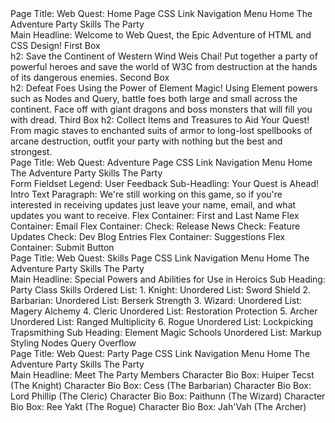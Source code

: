 <!DOCTYPE	html	>
<html	>
	<head	>
        Page Title:	Web Quest: Home Page
        CSS Link
	</head>
	<body>
		Navigation Menu
            Home
            The Adventure
			Party Skills
            The Party
		<main>
            Main Headline: Welcome to Web Quest, the Epic Adventure of HTML and CSS Design!
			First Box <div with border>
            h2:	Save the Continent of Western Wind Weis Chai!
                Put together a party of powerful heroes and save the world of W3C from destruction at the hands of its dangerous enemies.
				<img: Goblins picture>
                <img: Versus Ogres picture>
            Second Box <div with border>
			h2:	Defeat Foes Using the Power of Element Magic!
                Using Element powers such as Nodes and Query, battle foes both large and small across the continent. Face off with giant dragons and boss monsters that will fill you with dread.
				<img: Behemoth picture>
				<img: Giant Dragon picture>
				<img: Leviathan picture>
			Third Box
			h2:	Collect Items and Treasures to Aid Your Quest!
				From magic staves to enchanted suits of armor to long-lost spellbooks of arcane destruction, outfit your party with nothing but the best and strongest.
				<img: Magic Armor picture>
				<img: Magic Book picture>
				<img: Magic Shield picture>
				<img: Magic Staff picture>
		</main>
	</body>
</html>

<!DOCTYPE	html	>
<html	>
	<head	>
        Page Title:	Web Quest: Adventure Page
        CSS Link
	</head>
	<body>
		Navigation Menu
            Home
            The Adventure
			Party Skills
            The Party
		<main>
            Form
                Fieldset
                    Legend: User Feedback
                    Sub-Headling: Your Quest is Ahead!
                    Intro Text Paragraph:
                        We're still working on this game, so if you're interested in receiving updates just leave your name, email, and what updates you want to receive.
                    Flex Container:
                        First and Last Name
                    Flex Container:
                        Email
                    Flex Container:
                        Check: Release News
                        Check: Feature Updates
                        Check: Dev Blog Entries
                    Flex Container:
                        Suggestions
                    Flex Container:
                        Submit Button
        </main	>
	</body>
</html>

<!DOCTYPE	html	>
<html	>
	<head	>
        Page Title:	Web Quest: Skills Page
        CSS Link
	</head>
	<body>
		Navigation Menu
            Home
            The Adventure
			Party Skills
            The Party
		<main>
			Main Headline: Special Powers and Abilities for Use in Heroics
			    Sub Heading: Party Class Skills
                    Ordered List:
    					1. Knight:
                            Unordered List:
                                Sword
                                Shield
                        2. Barbarian:
                            Unordered List:
							    Berserk
                                Strength
					    3. Wizard:
                            Unordered List:
							    Magery
                                Alchemy
					    4. Cleric
                            Unordered List:
							    Restoration
							    Protection
					    5. Archer
                            Unordered List:
							    Ranged
							    Multiplicity
					    6. Rogue
                            Unordered List:
							    Lockpicking
                                Trapsmithing
                Sub Heading: Element Magic Schools
                    Unordered List:
					    Markup
					    Styling
                        Nodes
                        Query
                        Overflow
		</main	>
	</body>
</html>

<!DOCTYPE	html	>
<html	>
	<head	>
        Page Title:	Web Quest: Party Page
        CSS Link
	</head>
	<body>
		Navigation Menu
            Home
            The Adventure
			Party Skills
            The Party
		<main>
			Main Headline: Meet The Party Members
            Character Bio Box:
				Huiper Tecst	(The Knight)
				<img: Knight with sword>
            Character Bio Box:
				Cess	(The Barbarian)
				<img: Barbarian with axe>
            Character Bio Box:
				Lord Phillip	(The Cleric)
				<img: Cleric casting spell>
            Character Bio Box:
				Paithunn	(The Wizard)
				<img: Wizard casting spell>
            Character Bio Box:
				Ree Yakt	(The Rogue)
				<img: Rogue with weapons>
            Character Bio Box:
				Jah'Vah	(The Archer)
				<img: Archer with bow>
		</main>
	</body>
</html>
